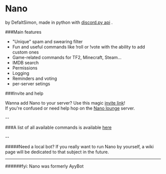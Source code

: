 # Nano
by DefaltSimon, made in python with [discord.py api](https://github.com/Rapptz/discord.py) .

###Main features  
* "Unique" spam and swearing filter  
* Fun and useful commands like !roll or !vote with the ability to add custom ones  
* Game-related commands for TF2, Minecraft, Steam...  
* IMDB search  
* Permissions  
* Logging  
* Reminders and voting
* per-server setings

###Invite and help  
  
Wanna add Nano to your server? Use this magic [invite link](https://discordapp.com/oauth2/authorize?client_id=171632249459048448&scope=bot&permissions=0x510917638)!  
If you're confused or need help hop on the [Nano lounge](https://discord.gg/FZJB6UJ) server.  

--
  
###A list of all available commands is available [here](https://github.com/DefaltSimon/Nano/wiki/Commands)  

--  

#####Need a local bot?
If you really want to run Nano by yourself, a wiki page will be dedicated to that subject in the future.  
  
---
######fyi: Nano was formerly AyyBot